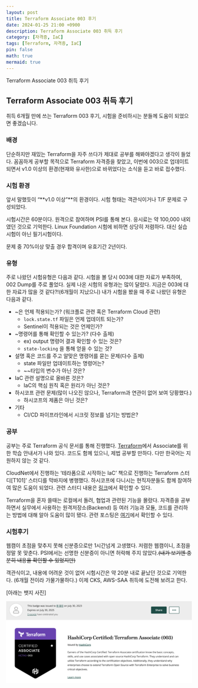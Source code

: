 ```yaml
---
layout: post
title: Terraform Associate 003 후기
date: 2024-01-25 21:00 +0900 
description: Terraform Associate 003 취득 후기
category: [자격증, IaC] 
tags: [Terraform, 자격증, IaC] 
pin: false
math: true
mermaid: true
---
```

Terraform Associate 003 취득 후기
<!--more-->


## Terraform Associate 003 취득 후기


취득 6개월 만에 쓰는 Terraform 003 후기, 시험을 준비하시는 분들께 도움이 되었으면 좋겠습니다.


### 배경


단순하지만 재밌는 Terraform을 자주 쓰다가 제대로 공부를 해봐야겠다고 생각이 들었다. 꼼꼼하게 공부할 목적으로 Terraform 자격증을 찾았고, 이번에 003으로 업데이트되면서 v1.0 이상의 환경(현재와 유사한)으로 바뀌었다는 소식을 듣고 바로 접수했다. 


### 시험 환경


앞서 말했듯이 “**v1.0 이상”**의 환경이다.  시험 형태는 객관식이거나 T/F 문제로 구성되었다.


시험시간은 60분이다.  원격으로 참여하며 PSI를 통해 본다. 응시료는 약 100,000 내외였던 것으로 기억한다. Linux Foundation 시험에 비하면 상당히 저렴하다. 대신 실습시험이 아닌 필기시험이다.


문제 중 70%이상 맞출 경우 합격이며 유효기간 2년이다.


### 유형


주로 나왔던 시험유형은 다음과 같다. 시험을 볼 당시 003에 대한 자료가 부족하여, 002 Dump를 주로 풀었다. 실제 나온 시험의 유형과는 많이 달랐다. 지금은 003에 대한 자료가 많을 것 같다?!(6개월이 지났으니) 내가 시험을 봤을 때 주로 나왔던 유형은 다음과 같다.

- ~은 언제 적용되는가? (워크플로 관련 혹은 Terraform Cloud 관련)
	- `lock.state.tf`  파일은 언제 업데이트 되는가?
	- Sentinel이 적용되는 것은 언제인가?
- ~명령어를 통해 확인할 수 있는가? (다수 출제)
	- ex) output 명령어 결과 확인할 수 있는 것은?
	- `state-locking` 을 통해 얻을 수 있는 것?
- 설명 혹은 코드를 주고 알맞은 명령어를 묻는 문제(다수 출제)
	- state 파일만 업데이트하는 명령어는?
	- ~~타입의 변수가 아닌 것은?
- IaC 관련 설명으로 올바른 것은?
	- IaC의 핵심 원칙 혹은 원리가 아닌 것은?
- 하시코프 관련 문제(많이 나오진 않으나, Terraform과 연관이 없어 보여 당황했다.)
	- 하시코프의 제품은 아닌 것은?
- 기타
	- CI/CD 파이프라인에서 시크릿 정보를 넘기는 방법은?

### 공부


공부는 주로 Terraform 공식 문서를 통해 진행했다. [Terraform](https://developer.hashicorp.com/terraform/tutorials/certification-003/associate-study-003?product_intent=terraform)에서 Associate를 위한 학습 안내서가 나와 있다. 코드도 함께 있으니, 제법 공부할 만하다. 다만 한국어는 지원하지 않는 것 같다. 


CloudNet에서 진행하는 ‘테라폼으로 시작하는 IaC’ 책으로 진행하는 Terraform 스터디[T101]’ 스터디를 막바지에 병행했다. 하시코프에 다니시는 현직자분들도 함께 참여하여 많은 도움이 되었다. 관련 스터디 내용은 [링크](https://www.handongbee.com/categories/terraform/)에서 확인할 수 있다.


Terraform을 혼자 쓸때는 로컬에서 돌려, 협업과 관련된 기능을 몰랐다. 자격증을 공부하면서 실무에서 사용하는  원격저장소(Backend) 등 여러 기능과 모듈, 코드를 관리하는 방법에 대해 알아 도움이 많이 됐다. 관련 포스팅은 [여기](https://www.handongbee.com/posts/Backend(Remote-State)/)에서 확인할 수 있다.


### 시험후기


웹캠이 초점을 맞추지 못해 신분증으로만 1시간넘게 고생했다. 저렴한 웹캠이니, 초점을 정말 못 맞춘다. PSI에서는 선명한 신분증이 아니면 허락해 주지 않았다.~~(내가 보기엔 충분히 내용을 확인할 수 있었지만)~~


객관식이고, 내용에 어려운 것이 없어 시험시간은 약 20분 내로 끝났던 것으로 기억한다. (6개월 전이라 가물가물하다.) 이제 CKS, AWS-SAA 취득에 도전해 보려고 한다.


[아래는 뱃지 사진]


![Untitled.png](/assets/img/post/Terraform%20Associate%20003/7.png)

